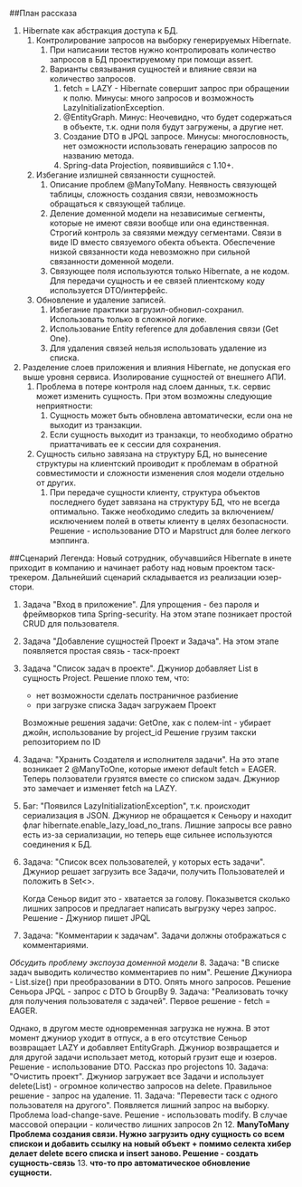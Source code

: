 ##План рассказа
1. Hibernate как абстракция доступа к БД.
    1. Контролирование запросов на выборку генерируемых Hibernate. 
        1. При написании тестов нужно контролировать количество запросов в БД проектируемому при помощи assert.
        2. Варианты связывания сущностей и влияние связи на количество запросов. 
            1. fetch = LAZY - Hibernate совершит запрос при обращении к полю. Минусы: много запросов и возможность LazyInitializationException.
            2. @EntityGraph. Минус: Неочевидно, что будет содержаться в объекте, т.к. одни поля будут загружены, а другие нет.
            3. Создание DTO в JPQL запросе. Минусы: многословность, нет озможности использовать генерацию запросов по названию метода.
            4. Spring-data Projection, появившийся с 1.10+.
    2. Избегание излишней связанности сущностей.
        1. Описание проблем @ManyToMany. Неявность связующей таблицы, сложность создания связи,  невозможность обращаться к связующей таблице.
        2. Деление доменной модели на независимые сегменты, которые не имеют связи вообще или она единственная. Строгий контроль за связями междуу сегментами. Связи в виде ID вместо связуемого обекта объекта. Обеспечение низкой связанности кода невозможно при сильной связанности доменной модели.
        3. Связующее поля используются только Hibernate, а не кодом. Для передачи сущность и ее связей плиентскому коду используется DTO/интерфейс.
    3. Обновление и удаление записей.
        1. Избегание практики загрузил-обновил-сохранил. Использовать только в сложной логике.
        2. Использование Entity reference для добавления связи (Get One).
        3. Для удаления связей нельзя использовать удаление из списка.
2. Разделение слоев приложения и влияния Hibernate, не допуская его выше уровня сервиса. Изолирование сущностей от внешнего АПИ.
    1. Проблема в потере контроля над слоем данных, т.к. сервис может изменить сущность. При этом возможны следующие неприятности:
        1. Сущность может быть обновлена автоматически, если она не выходит из транзакции.
        2. Если сущность выходит из транзакци, то необходимо обратно приаттачивать ее к сессии для сохранения.
    2. Сущность сильно завязана на структуру БД, но вынесение структуры на клиентский проиводит к проблемам в обратной совместимости и сложности изменения слоя модели отдельно от других.
        1. При передаче сущности клиенту, структура объектов последнего будет завязана на структуру БД, что не всегда оптимально. Также необходимо следить за включением/исключением полей в ответы клиенту в целях безопасности. Решение - использование DTO и Mapstruct для более легкого мэппинга.

##Сценарий
Легенда: Новый сотрудник, обучавшийся Hibernate в инете приходит в компанию и начинает работу над новым проектом таск-трекером. Дальнейший сценарий складывается из реализации  юзер-стори.
1. Задача "Вход в приложение". Для упрощения - без пароля и фреймворков типа Spring-security. На этом этапе позникает простой CRUD для пользователя.
2. Задача "Добавление сущностей Проект и Задача". На этом этапе появляется простая связь - таск-проект
3. Задача "Список задач в проекте". Джуниор добавляет List<Task> в сущность Project. Решение плохо тем, что:
    - нет возможности сделать постраничное разбиение
    - при загрузке списка Задач загружаем Проект
    
    Возможные решения задачи: GetOne, хак с полем-int - убирает джойн, использование by project_id
    Решение грузим такски репозиторием по ID 
4. Задача: "Хранить Создателя и исполнителя задачи". На это этапе возникает 2 @ManyToOne, которые имеют default fetch = EAGER. Теперь ползователи грузятся вместе со списком задач. Джуниор это замечает и изменяет fetch на LAZY.
5. Баг: "Появился LazyInitializationException", т.к. происходит сериализация в JSON. Джуниор не обращается к Сеньору и находит флаг hibernate.enable_lazy_load_no_trans. Лишние запросы все равно есть из-за сериализации, но теперь еще сильнее используются соединения к БД.
6. Задача: "Список всех пользователей, у которых есть задачи". Джуниор решает загрузить все Задачи, получить Пользователей и положить в Set<>. 
    
    Когда Сеньор видит это - хватается за голову. Показывется сколько лишних запросов и предлагает написать выгрузку через запрос. Решение - Джуниор пишет JPQL
7. Задача: "Комментарии к задачам". Задачи должны отображаться с комментариями.

*Обсудить проблему экспоуза доменной модели*
8. Задача: "В списке задач выводить количество комментариев по ним". Решение Джуниора - List<Task>.size() при преобразовании в DTO. Опять много запросов. Решение Сеньора JPQL - запрос с DTO b GroupBy
9. Задача: "Реализовать точку для получения пользователя с задачей". Первое решение - fetch = EAGER.

Однако, в другом месте одновременная загрузка не нужна. В этот момент джуниор уходит в отпуск, а в его отсутствие Сеньор возвращает LAZY и добавляет EntityGraph. Джуниор возвращается и для другой задачи использает метод, который грузит еще и юзеров. Решение - использование DTO. Рассказ про projectons
10. Задача: "Очистить проект". Джуниор загружает все Задачи и использует delete(List) - огромное количество запросов на delete. Правильное решение - запрос на удаление. 
11. Задача: "Перевести таск с одного пользователя на другого". Появляется лишний запрос на выборку. Проблема load-change-save. Решение - использовать modify. В случае массовой операции - количество лишних запросов 2n
12. **ManyToMany Проблема создания связи. Нужно загрузить одну сущность со всем спискои и добавить ссылку на новый объект + помимо селекта хибер делает delete всего списка и insert заново. Решение - создать сущность-связь**
13. **что-то про автоматическое обновление сущности.**
